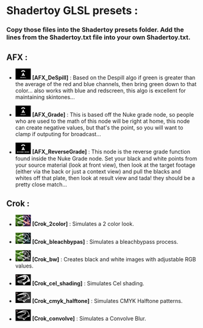# Shadertoy GLSL presets :

### Copy those files into the Shadertoy presets folder. Add the lines from the Shadertoy.txt file into your own Shadertoy.txt.

## AFX :

- <img src='icons/AFX_DeSpill.frag.png' width='40'> **[AFX_DeSpill]** : Based on the Despill algo if green is greater than the average of the red and blue channels, then bring green down to that color... also works with blue and redscreen, this algo is excellent for maintaining skintones...

- <img src='icons/AFX_Grade.frag.png' width='40'> **[AFX_Grade]** : This is based off the Nuke grade node, so people who are used to the math of this node will be right at home, this node can create negative values, but that's the point, so you will want to clamp if outputing for broadcast...

- <img src='icons/AFX_ReverseGrade.frag.png' width='40'> **[AFX_ReverseGrade]** : This node is the reverse grade function found inside the Nuke Grade node. Set your black and white points from your source material (look at front view), then look at the target footage (either via the back or just a context view) and pull the blacks and whites off that plate, then look at result view and tada! they should be a pretty close match...

## Crok :

- <img src='icons/Crok_2color.frag.png' width='40'> **[Crok_2color]** : Simulates a 2 color look.

- <img src='icons/Crok_bleachbypas.frag.png' width='40'> **[Crok_bleachbypas]** : Simulates a bleachbypass process.

- <img src='icons/Crok_bw.frag.png' width='40'> **[Crok_bw]** : Creates black and white images with adjustable RGB values.

- <img src='icons/Crok_cel_shading.frag.png' width='40'> **[Crok_cel_shading]** : Simulates Cel shading.

- <img src='icons/Crok_cmyk_halftone.frag.png' width='40'> **[Crok_cmyk_halftone]** : Simulates CMYK Halftone patterns.

- <img src='icons/Crok_convolve.png' width='40'> **[Crok_convolve]** : Simulates a Convolve Blur.